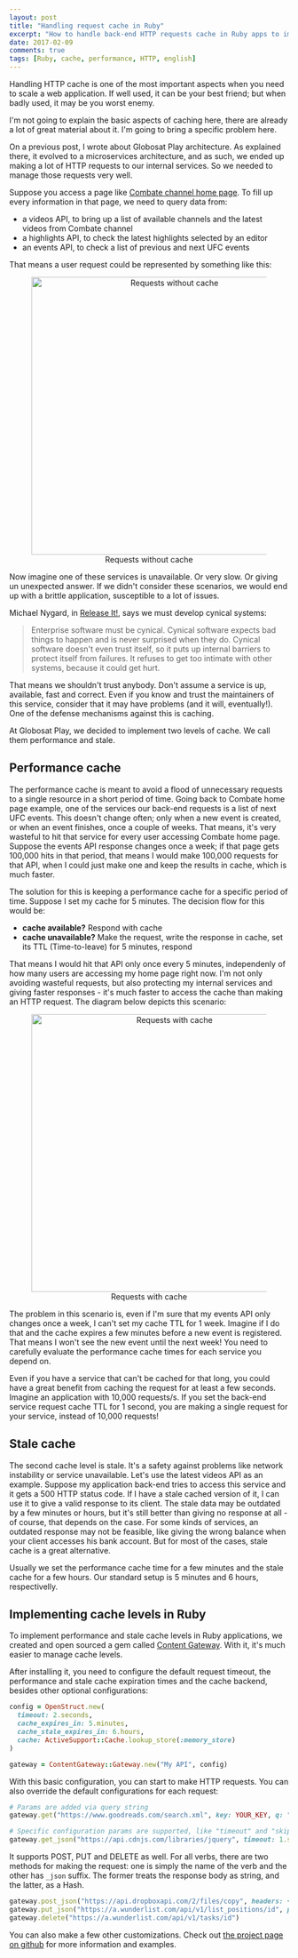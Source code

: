 ```yaml
---
layout: post
title: "Handling request cache in Ruby"
excerpt: "How to handle back-end HTTP requests cache in Ruby apps to improve performance"
date: 2017-02-09
comments: true
tags: [Ruby, cache, performance, HTTP, english]
---
```

Handling HTTP cache is one of the most important aspects when you need to scale a web application. If well used, it can be your best friend; but when badly used, it may be you worst enemy.

I'm not going to explain the basic aspects of caching here, there are already a lot of great material about it. I'm going to bring a specific problem here.

On a previous post, I wrote about Globosat Play architecture. As explained there, it evolved to a microservices architecture, and as such, we ended up making a lot of HTTP requests to our internal services. So we needed to manage those requests very well.

Suppose you access a page like [Combate channel home page](http://globosatplay.globo.com/combate/). To fill up every information in that page, we need to query data from:

- a videos API, to bring up a list of available channels and the latest videos from Combate channel
- a highlights API, to check the latest highlights selected by an editor
- an events API, to check a list of previous and next UFC events

That means a user request could be represented by something like this:

<figure style="text-align: center">
  <img src="/images/requests-without-cache.png" alt="Requests without cache" style="width: 500px" />
  <figcaption>Requests without cache</figcaption>
</figure>

Now imagine one of these services is unavailable. Or very slow. Or giving un unexpected answer. If we didn't consider these scenarios, we would end up with a brittle application, susceptible to a lot of issues.

Michael Nygard, in [Release It!](https://pragprog.com/book/mnee/release-it), says we must develop cynical systems:

> Enterprise software must be cynical. Cynical software expects bad things to happen and is never surprised when they do. Cynical software doesn't even trust itself, so it puts up internal barriers to protect itself from failures. It refuses to get too intimate with other systems, because it could get hurt.

That means we shouldn't trust anybody. Don't assume a service is up, available, fast and correct. Even if you know and trust the maintainers of this service, consider that it may have problems (and it will, eventually!). One of the defense mechanisms against this is caching.

At Globosat Play, we decided to implement two levels of cache. We call them performance and stale.

## Performance cache

The performance cache is meant to avoid a flood of unnecessary requests to a single resource in a short period of time. Going back to Combate home page example, one of the services our back-end requests is a list of next UFC events. This doesn't change often; only when a new event is created, or when an event finishes, once a couple of weeks. That means, it's very wasteful to hit that service for every user accessing Combate home page. Suppose the events API response changes once a week; if that page gets 100,000 hits in that period, that means I would make 100,000 requests for that API, when I could just make one and keep the results in cache, which is much faster.

The solution for this is keeping a performance cache for a specific period of time. Suppose I set my cache for 5 minutes. The decision flow for this would be:

- **cache available?** Respond with cache
- **cache unavailable?** Make the request, write the response in cache, set its TTL (Time-to-leave) for 5 minutes, respond

That means I would hit that API only once every 5 minutes, independenly of how many users are accessing my home page right now. I'm not only avoiding wasteful requests, but also protecting my internal services and giving faster responses - it's much faster to access the cache than making an HTTP request. The diagram below depicts this scenario:

<figure style="text-align: center">
  <img src="/images/requests-with-cache.png" alt="Requests with cache" style="width: 500px" />
  <figcaption>Requests with cache</figcaption>
</figure>

The problem in this scenario is, even if I'm sure that my events API only changes once a week, I can't set my cache TTL for 1 week. Imagine if I do that and the cache expires a few minutes before a new event is registered. That means I won't see the new event until the next week! You need to carefully evaluate the performance cache times for each service you depend on.

Even if you have a service that can't be cached for that long, you could have a great benefit from caching the request for at least a few seconds. Imagine an application with 10,000 requests/s. If you set the back-end service request cache TTL for 1 second, you are making a single request for your service, instead of 10,000 requests!

## Stale cache

The second cache level is stale. It's a safety against problems like network instability or service unavailable. Let's use the latest videos API as an example. Suppose my application back-end tries to access this service and it gets a 500 HTTP status code. If I have a stale cached version of it, I can use it to give a valid response to its client. The stale data may be outdated by a few minutes or hours, but it's still better than giving no response at all - of course, that depends on the case. For some kinds of services, an outdated response may not be feasible, like giving the wrong balance when your client accesses his bank account. But for most of the cases, stale cache is a great alternative.

Usually we set the performance cache time for a few minutes and the stale cache for a few hours. Our standard setup is 5 minutes and 6 hours, respectivelly.

## Implementing cache levels in Ruby

To implement performance and stale cache levels in Ruby applications, we created and open sourced a gem called [Content Gateway](https://github.com/globocom/content-gateway-ruby). With it, it's much easier to manage cache levels.

After installing it, you need to configure the default request timeout, the performance and stale cache expiration times and the cache backend, besides other optional configurations:

```ruby
config = OpenStruct.new(
  timeout: 2.seconds,
  cache_expires_in: 5.minutes,
  cache_stale_expires_in: 6.hours,
  cache: ActiveSupport::Cache.lookup_store(:memory_store)
)

gateway = ContentGateway::Gateway.new("My API", config)
```

With this basic configuration, you can start to make HTTP requests. You can also override the default configurations for each request:

```ruby
# Params are added via query string
gateway.get("https://www.goodreads.com/search.xml", key: YOUR_KEY, q: "Ender's Game") # => "<?xml version=\"1.0\" encoding=\"UTF-8\"?>\n<GoodreadsResponse>\n  <Request>..."

# Specific configuration params are supported, like "timeout" and "skip_cache"
gateway.get_json("https://api.cdnjs.com/libraries/jquery", timeout: 1.second, skip_cache: true) # => {"name"=>"jquery", "filename"=>"jquery.min.js", "version"=>"3.1.1", ...
```

It supports POST, PUT and DELETE as well. For all verbs, there are two methods for making the request: one is simply the name of the verb and the other has `_json` suffix. The former treats the response body as string, and the latter, as a Hash.

```ruby
gateway.post_json("https://api.dropboxapi.com/2/files/copy", headers: { Authorization: "Bearer ACCESS_TOKEN" }, payload: { from_path: "path1", to_path: "path2" })
gateway.put_json("https://a.wunderlist.com/api/v1/list_positions/id", payload: { values: [4567, 4568, 9876, 234], revision: 123 })
gateway.delete("https://a.wunderlist.com/api/v1/tasks/id")
```

You can also make a few other customizations. Check out [the project page on github](https://github.com/globocom/content-gateway-ruby) for more information and examples.
